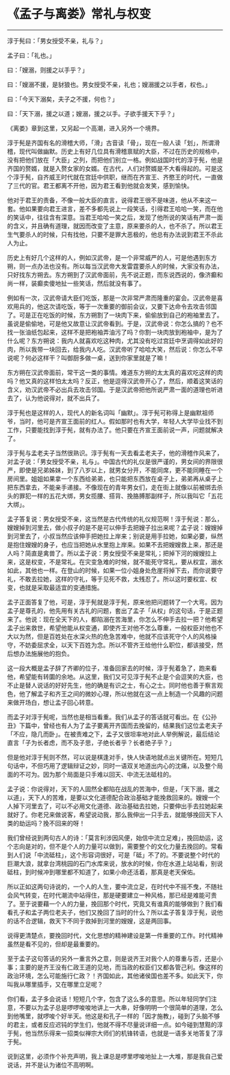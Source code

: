 # 《孟子与离娄》常礼与权变

------

淳于髡曰：「男女授受不亲，礼与？」

孟子曰：「礼也。」

曰：「嫂溺，则援之以手乎？」

曰：「嫂溺不援，是豺狼也。男女授受不亲，礼也；嫂溺援之以手者，权也。」

曰：「今天下溺矣，夫子之不援，何也？」

曰：「天下溺，援之以道；嫂溺，援之以手。子欲手援天下乎？」

《离娄》章到这里，又另起一个高潮，进入另外一个境界。

淳于髡是齐国有名的滑稽大师，「滑」古音读「骨」，现在一般人读「划」，所谓滑稽，现代叫做幽默。历史上有好几位具有滑稽禀赋的大臣，不过在历史的规格中，没有把他们放在「大臣」之列，而把他们别立一格。例如战国时代的淳于髡，他是齐国的赘婿，就是入赘女家的女婿。在古代，人们对赘婿是不大看得起的。可是这个淳于髡，自齐威王时代就在宫廷中供职，继而在齐宣王、齐愍王的时代，一直做了三代的官。君王都离不开他，因为君王看到他就会发笑，感到愉快。

他对于君王的责备，不像一般大臣的直言，说得君王很不是味道，他从不来这一套。他如果要向君王进言，差不多都先说上一段笑话，引得君王哈哈一笑，而在他的笑话中，往往含有深意。当君王哈哈一笑之后，发现了他所说的笑话有严肃一面的含义，并且确有道理，就因而改变了主意，原来要杀的人，也不杀了。所以君王生气要杀人的时候，只有找他，只要不是罪大恶极的，他总有办法说到君王不杀此人为止。

历史上有好几个这样的人，例如汉武帝，是一个非常威严的人，可是他遇到东方朔，则一点办法也没有。所以每当汉武帝大发雷霆要杀人的时候，大家没有办法，只好找东方朔去。东方朔到了汉武帝面前，先不说正题，而东说西说的，像济癫和尚一样，装癫卖傻地扯一些笑话，然后就没有事了。

例如有一次，汉武帝请大臣们吃饭，那是一次非常严肃而隆重的宴会。汉武帝是喜欢用兵的，他这次请吃饭，等于一次重要的御前会议，又要下达命令去攻击邻国了。可是正在吃饭的时候，东方朔割了一块肉下来，偷偷放到自己的袍袖里去了。虽说是偷偷地，可是他又故意让汉武帝看到。于是，汉武帝说：你怎么搞的？也不找一张油纸包起来，这样不是把袍袖弄油污了吗？你割一块肉放到袍袖中，是为了什么呢？东方朔说：我内人就喜欢吃这种肉，尤其没有吃过宫廷中烹调得如此好的肉，所以我带一块回去，给我内人吃。汉武帝听了哈哈大笑，然后说：你怎么不早说呢？何必这样干？叫御厨多做一桌，送到你家里就是了嘛！

东方朔在汉武帝面前，常干这一类的事情。难道东方朔的太太真的喜欢吃这样的肉吗？他又真的这样怕太太吗？反正，他是逗得汉武帝开心了，然后，顺着这笑话的含义，劝汉武帝不必出兵去攻击邻国。于是汉武帝把他所说严肃一面的道理也听进去了，认为他说得对，就不出兵了。

淳于髡也是这样的人，现代人的新名词叫「幽默」。淳于髡可称得上是幽默祖师爷，当时，他可是齐宣王面前的红人。假如那时也有大学，年轻人大学毕业找不到工作，只要能找到淳于髡，就有办法了。他只要在齐宣王面前说一声，问题就解决了。

淳于髡与孟老夫子当然很熟识。淳于髡有一天去看孟老夫子，他的滑稽作风来了，对孟子说：「男女授受不亲，礼与」。中国古代的礼仪是很严谨的，男女间的界限很严，即使是兄弟姊妹，到了八岁以上，就男女分开，不能同席，更不能同睡在一个房间里。姐姐如果拿一个东西给弟弟，也只能把东西放在桌子上，弟弟再从桌子上把东西拿去，不能亲手递接。不像现在的青年男女们，走在街上就像以前被绑去杀头的罪犯一样的五花大绑，男女揽腰、搭背、挽胳膊那副样子，所以我叫它「五花大绑」。

孟子答复说：男女授受不亲，这当然是古代传统的礼仪规范啊！淳于髡说：那么，嫂嫂掉到河里去，做小叔子的是不是可以伸手去把嫂子拉出来呢？孟子说：嫂嫂掉到河里去了，小叔当然应该伸手把她拉上岸来；别说是用手拉她，如果必要，纵然是抱住嫂嫂的身子，也应当把她从水里抱上岸来。如果不去把嫂嫂救上来，那还是人吗？简直是禽兽了。所以孟子说：男女授受不亲是常礼；把掉下河的嫂嫂拉上来，这是权变，不是常礼。在灾变急难的时候，就不能死守常礼，要从权宜，溺水如此，其他也一样。在登山的时候，如果一位小姐身处危崖将掉下去，而你说要守礼，不敢去拉她，这样的守礼，等于见死不救，太残忍了。所以这时要权宜、权变，也就是采取最适宜的变通措施。

孟子正面答复了他，可是，淳于髡就是淳于髡，原来他把问题转了一个大弯。因为孟子是尊孔的，他先用有关古礼的问题，套出了孟子「从权」的这句话，于是正题来了。他说：现在全天下的人，都陷溺在苦海里，你怎么不伸手去拉一把？他希望孟子出来救世，希望他能从权变通，即使齐王对他不怎么尊重，一般权臣对他也不大以为然，但是百姓处在水深火热的危急苦难中，他就不应该死守个人的风格操守，不妨委屈求全，以天下百姓为念。所以不管齐王给他什么职位，都该接受，然后想办法施展他的抱负。

这一段大概是孟子辞了齐卿的位子，准备回家去的时候，淳于髡着急了，跑来看他，希望能有转圜的余地。从这里，我们又可见淳于髡不止是个会逗笑的大臣，也不止是替人说话的好好先生，他的确是有识之士，有心之士。同时他也善于察言观色，他了解孟子和齐王之间的微妙心理，所以他就在这一点上制造一个风趣的问题来做开场白，想让孟子回心转意。

而孟子对淳于髡呢，当然也是相当看重。我们从孟子的答话就可看出。在《公孙丑》下篇中，曾经也有人为了孟子要离开齐国而去挽留的，结果我们这位孟老夫子「不应，隐几而卧」。在被责难之下，孟子又很坦率地对此人举例解说，最后结论直言「子为长者虑，而不及子思，子绝长者乎？长者绝子乎？」

但是他对淳于髡则不然，可以说是棋逢对手，快人快语地就点出关键所在。短短几句话中，不但巧用了逻辑辩证之妙，同时一语双关地道出内心的沈痛，以及整个局面的不可为。因为那个局面是只手难以回天、中流无法砥柱的。

孟子说：你说得对，天下的人固然全都陷在战乱的苦海中，但是，「天下溺，援之以道」，天下人的苦难，是要以文化道德配合政治基础才能挽救回来的。嫂嫂一个人掉下河里去了，可以不必用文化道德、政治基础去拉她，只要伸出手去拉她起来就好了。你老兄来做说客，希望说动我，那么我伸出一只手去，就能够挽回天下人类的劫运吗？挽不回来的呀！

我们曾经说到两句古人的诗：「莫言利涉因风便，始信中流立足难」，挽回劫运，这个志向是对的，但不是个人的力量可以做到，需要整个的文化力量去挽回的。常看到人们说「中流砥柱」，这个形容词很好，可是「砥」不了的。不要说整个时代的巨潮大浪，就拿台湾桃园的石门水库来说，放水的时候，你在水道上站站看，别说砥柱，到时候冲到哪里都不知道了，如果小命还活着，那真是老天保佑。

所以正如这两句诗说的，一个人的人生，要中流立足，在时代中不摇不曳，不随社会风气转变，在时代潮流中站得住，那是硬要建立一种风格，那已经是难能可贵了。至于说要藉一个人的力量，挽回那个时代，究竟又有谁真的能够做到？我们看看孔子和孟子两位老夫子，他们又挽回了当时的什么？所以孟子答复淳于髡，说他的话不合逻辑，救天下不同于救掉到河里的嫂嫂，这是两回事。

说得更清楚点，要挽回时代，文化思想的精神建设是第一件重要的工作。时代精神虽然是看不见的，但却是最重要的。

至于孟子这句答话的另外一重言外之意，则是说齐王对我个人的尊重与否，还是小事；主要的是齐王没有仁政王道的见地，而当政的权臣们又都各管己利。像这样的政治环境，怎么可能施行仁政？！齐国如此，其他诸侯国也差不多。如此天下，你叫我从哪里插手，又在哪里立足呢？

你们看，孟子多会说话！短短几个字，包含了这么多的意思。所以年轻同学们注意，不要以为孟子总是啰啰唆唆地讲上一大串，好像明明一个很简单的道理，怎么到他嘴里，就啰唆个好半天。他这是和孔子一样的「因才施教」，碰到了头脑不够的君主，或者反应迟钝的学生们，他就不得不尽量说详细一点。如今碰到慧黠的淳于髡，他当然乐得来一招类似禅宗大师们的机锋转语，也就是一语多关地答复了淳于髡。

说到这里，必须作个补充声明，我上课总是啰里啰唆地扯上一大堆，那是我自己爱说话，并不是认为诸位不高明啊。
